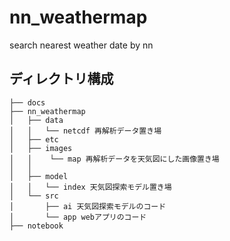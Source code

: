 # nn_weathermap
search nearest weather date by nn 


## ディレクトリ構成


```
├── docs
├── nn_weathermap
│   ├── data
│   │   └── netcdf 再解析データ置き場
│   ├── etc
│   ├── images
│   │    └── map 再解析データを天気図にした画像置き場
│   │     
│   ├── model
│   │   └── index 天気図探索モデル置き場
│   └── src
│       ├── ai 天気図探索モデルのコード
│       └── app webアプリのコード
├── notebook


```


